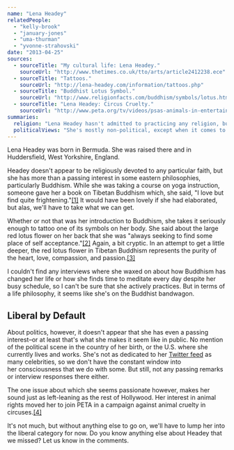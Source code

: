```yaml
---
name: "Lena Headey"
relatedPeople:
  - "kelly-brook"
  - "january-jones"
  - "uma-thurman"
  - "yvonne-strahovski"
date: "2013-04-25"
sources:
  - sourceTitle: "My cultural life: Lena Headey."
    sourceUrl: "http://www.thetimes.co.uk/tto/arts/article2412238.ece"
  - sourceTitle: "Tattoos."
    sourceUrl: "http://lena-headey.com/information/tattoos.php"
  - sourceTitle: "Buddhist Lotus Symbol."
    sourceUrl: "http://www.religionfacts.com/buddhism/symbols/lotus.htm"
  - sourceTitle: "Lena Headey: Circus Cruelty."
    sourceUrl: "http://www.peta.org/tv/videos/psas-animals-in-entertainment/822802390001.aspx"
summaries:
  religion: "Lena Headey hasn't admitted to practicing any religion, but she's very interested in Buddhism."
  politicalViews: "She's mostly non-political, except when it comes to her support of animal rights."
---
```


Lena Headey was born in Bermuda. She was raised there and in Huddersfield, West Yorkshire, England.

Headey doesn't appear to be religiously devoted to any particular faith, but she has more than a passing interest in some eastern philosophies, particularly Buddhism. While she was taking a course on yoga instruction, someone gave her a book on Tibetan Buddhism which, she said, "I love but find quite frightening."<a class="source-citation" href="#http%3A%2F%2Fwww.thetimes.co.uk%2Ftto%2Farts%2Farticle2412238.ece" title="My cultural life: Lena Headey.">[1]</a> It would have been lovely if she had elaborated, but alas, we'll have to take what we can get.

Whether or not that was her introduction to Buddhism, she takes it seriously enough to tattoo one of its symbols on her body. She said about the large red lotus flower on her back that she was "always seeking to find some place of self acceptance."<a class="source-citation" href="#http%3A%2F%2Flena-headey.com%2Finformation%2Ftattoos.php" title="Tattoos.">[2]</a> Again, a bit cryptic. In an attempt to get a little deeper, the red lotus flower in Tibetan Buddhism represents the purity of the heart, love, compassion, and passion.<a class="source-citation" href="#http%3A%2F%2Fwww.religionfacts.com%2Fbuddhism%2Fsymbols%2Flotus.htm" title="Buddhist Lotus Symbol.">[3]</a>

I couldn't find any interviews where she waxed on about how Buddhism has changed her life or how she finds time to meditate every day despite her busy schedule, so I can't be sure that she actively practices. But in terms of a life philosophy, it seems like she's on the Buddhist bandwagon.


## Liberal by Default

About politics, however, it doesn't appear that she has even a passing interest–or at least that's what she makes it seem like in public. No mention of the political scene in the country of her birth, or the U.S. where she currently lives and works. She's not as dedicated to her [Twitter feed](https://twitter.com/IAMLenaHeadey) as many celebrities, so we don't have the constant window into her consciousness that we do with some. But still, not any passing remarks or interview responses there either.

The one issue about which she seems passionate however, makes her sound just as left-leaning as the rest of Hollywood. Her interest in animal rights moved her to join PETA in a campaign against animal cruelty in circuses.<a class="source-citation" href="#http%3A%2F%2Fwww.peta.org%2Ftv%2Fvideos%2Fpsas-animals-in-entertainment%2F822802390001.aspx" title="Lena Headey: Circus Cruelty.">[4]</a>

It's not much, but without anything else to go on, we'll have to lump her into the liberal category for now. Do you know anything else about Headey that we missed? Let us know in the comments.